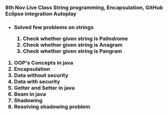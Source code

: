 <h3>8th Nov Live Class String programming, Encapsulation, GitHub Eclipse integration
Autoplay<h3>
<ul>
  <li>Solved few problems on strings</li>
  <ol>
  <li>Check whether given string is Palindrome</li>
  <li>Check whether given string is Anagram</li>
  <li>Check whether given string is Pangram</li>
  </ol>
 </ul>
  
1. OOP's Concepts in java
2. Encapsulation
3. Data without security
4. Data with security
5. Getter and Setter in java
6. Beam in java
7. Shadowing
8. Resolving shadowing problem
